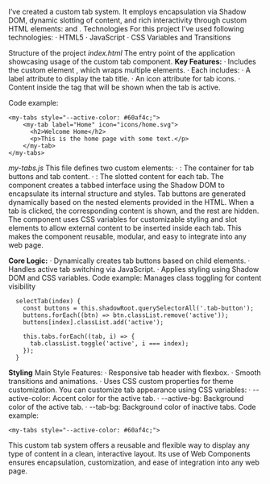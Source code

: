 I’ve created a custom tab system. It employs encapsulation via Shadow DOM, dynamic slotting of content, and rich interactivity through custom HTML elements: <my-tabs> and <my-tab>.
Technologies
For this project I’ve used following technologies:
·	HTML5
·	JavaScript 
·	CSS Variables and Transitions

Structure of the project
_index.html_
The entry point of the application showcasing usage of the custom tab component.
**Key Features:**
·	Includes the custom element <my-tabs>, which wraps multiple <my-tab> elements.
·	Each <my-tab> includes:
  ·	A label attribute to display the tab title.
  ·	An icon attribute for tab icons.
  ·	Content inside the tag that will be shown when the tab is active.

Code example:
```
<my-tabs style="--active-color: #60af4c;">
    <my-tab label="Home" icon="icons/home.svg">
      <h2>Welcome Home</h2>
      <p>This is the home page with some text.</p>
    </my-tab>
</my-tabs>
```

_my-tabs.js_
This file defines two custom elements:
·	<my-tabs>: The container for tab buttons and tab content.
·	<my-tab>: The slotted content for each tab.
The <my-tabs> component creates a tabbed interface using the Shadow DOM to encapsulate its
internal structure and styles. Tab buttons are generated dynamically based on the nested <my-tab>
elements provided in the HTML. When a tab is clicked, the corresponding content is shown, 
and the rest are hidden. The component uses CSS variables for customizable styling and slot elements
to allow external content to be inserted inside each tab. This makes the component reusable, modular, and easy to integrate into any web page.

**Core Logic:**
·	Dynamically creates tab buttons based on child <my-tab> elements.
·	Handles active tab switching via JavaScript.
·	Applies styling using Shadow DOM and CSS variables.
Code example:
Manages class toggling for content visibility
```
  selectTab(index) {
    const buttons = this.shadowRoot.querySelectorAll('.tab-button');
    buttons.forEach((btn) => btn.classList.remove('active'));
    buttons[index].classList.add('active');

    this.tabs.forEach((tab, i) => {
      tab.classList.toggle('active', i === index);
    });
  }
```

**Styling**
Main Style Features:
·	Responsive tab header with flexbox.
·	Smooth transitions and animations.
·	Uses CSS custom properties for theme customization.
You can customize tab appearance using CSS variables:
·	--active-color: Accent color for the active tab.
·	--active-bg: Background color of the active tab.
·	--tab-bg: Background color of inactive tabs.
Code example:
```
<my-tabs style="--active-color: #60af4c;">
```

This custom tab system offers a reusable and flexible way to display any type of content
in a clean, interactive layout. Its use of Web Components ensures encapsulation, customization, and ease of integration into any web page.


